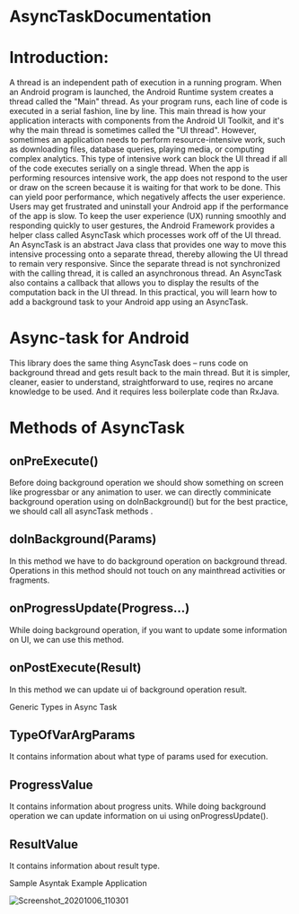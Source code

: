 # AsyncTaskDocumentation

# Introduction:

A thread is an independent path of execution in a running program. When an Android program is launched, the Android Runtime system creates a thread called the "Main" thread. As your program runs, each line of code is executed in a serial fashion, line by line. This main thread is how your application interacts with components from the Android UI Toolkit, and it's why the main thread is sometimes called the "UI thread". However, sometimes an application needs to perform resource-intensive work, such as downloading files, database queries, playing media, or computing complex analytics. This type of intensive work can block the UI thread if all of the code executes serially on a single thread. When the app is performing resources intensive work, the app does not respond to the user or draw on the screen because it is waiting for that work to be done. This can yield poor performance, which negatively affects the user experience. Users may get frustrated and uninstall your Android app if the performance of the app is slow.
To keep the user experience (UX) running smoothly and responding quickly to user gestures, the Android Framework provides a helper class called AsyncTask which processes work off of the UI thread. An AsyncTask is an abstract Java class that provides one way to move this intensive processing onto a separate thread, thereby allowing the UI thread to remain very responsive. Since the separate thread is not synchronized with the calling thread, it is called an asynchronous thread. An AsyncTask also contains a callback that allows you to display the results of the computation back in the UI thread.
In this practical, you will learn how to add a background task to your Android app using an AsyncTask.

# Async-task for Android
This library does the same thing AsyncTask does – runs code on background thread and gets result back to the main thread. But it is simpler, cleaner, easier to understand, straightforward to use, reqires no arcane knowledge to be used. And it requires less boilerplate code than RxJava.
 
# Methods of AsyncTask

## onPreExecute() 

Before doing background operation we should show something on screen like progressbar or any animation to user. we can directly comminicate background operation using on doInBackground() but for the best practice, we should call all asyncTask methods .

## doInBackground(Params)

In this method we have to do background operation on background thread. Operations in this method should not touch on any mainthread activities or fragments.

## onProgressUpdate(Progress…)

While doing background operation, if you want to update some information on UI, we can use this method.

## onPostExecute(Result)

In this method we can update ui of background operation result.

Generic Types in Async Task

## TypeOfVarArgParams 

It contains information about what type of params used for execution.

## ProgressValue 

It contains information about progress units. While doing background operation we can update information on ui using onProgressUpdate().

## ResultValue

It contains information about result type.

Sample Asyntak Example Application

![Screenshot_20201006_110301](https://user-images.githubusercontent.com/51777024/95162698-d5af8880-07c3-11eb-85e5-bb640c289f27.jpg)

